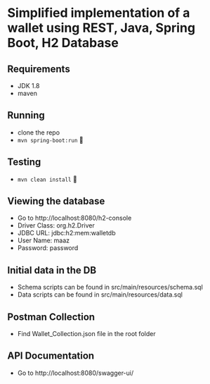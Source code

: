 #  Simplified implementation of a wallet using REST, Java, Spring Boot, H2 Database

## Requirements

- JDK 1.8
- maven

## Running

- clone the repo
- `mvn spring-boot:run` 🚀

## Testing

- `mvn clean install` 🚀

## Viewing the database

- Go to http://localhost:8080/h2-console
- Driver Class: org.h2.Driver
- JDBC URL: jdbc:h2:mem:walletdb
- User Name: maaz
- Password: password

## Initial data in the DB

- Schema scripts can be found in src/main/resources/schema.sql
- Data scripts can be found in src/main/resources/data.sql

## Postman Collection

- Find Wallet_Collection.json file in the root folder

## API Documentation

- Go to http://localhost:8080/swagger-ui/


